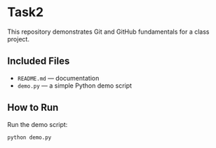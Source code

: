 # Task2

This repository demonstrates Git and GitHub fundamentals for a class project.

## Included Files
- `README.md` — documentation
- `demo.py` — a simple Python demo script

## How to Run
Run the demo script:
```bash
python demo.py
